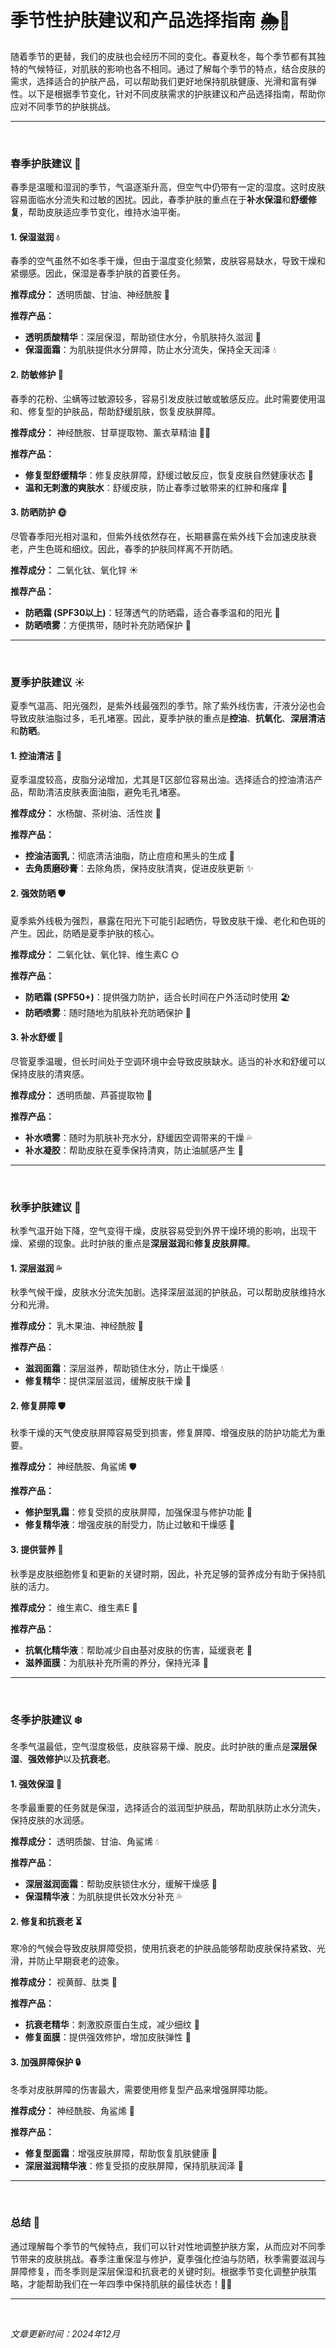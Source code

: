 # 季节性护肤建议和产品选择指南 🌦️💖

随着季节的更替，我们的皮肤也会经历不同的变化。春夏秋冬，每个季节都有其独特的气候特征，对肌肤的影响也各不相同。通过了解每个季节的特点，结合皮肤的需求，选择适合的护肤产品，可以帮助我们更好地保持肌肤健康、光滑和富有弹性。以下是根据季节变化，针对不同皮肤需求的护肤建议和产品选择指南，帮助你应对不同季节的护肤挑战。

---
<br>

### **春季护肤建议 🌸**

春季是温暖和湿润的季节，气温逐渐升高，但空气中仍带有一定的湿度。这时皮肤容易面临水分流失和过敏的困扰。因此，春季护肤的重点在于**补水保湿**和**舒缓修复**，帮助皮肤适应季节变化，维持水油平衡。

#### **1. 保湿滋润 💧**
春季的空气虽然不如冬季干燥，但由于温度变化频繁，皮肤容易缺水，导致干燥和紧绷感。因此，保湿是春季护肤的首要任务。

**推荐成分：** 透明质酸、甘油、神经酰胺 🌿

**推荐产品：**
- **透明质酸精华**：深层保湿，帮助锁住水分，令肌肤持久滋润 🌸
- **保湿面霜**：为肌肤提供水分屏障，防止水分流失，保持全天润泽 💧

#### **2. 防敏修护 🌱**
春季的花粉、尘螨等过敏源较多，容易引发皮肤过敏或敏感反应。此时需要使用温和、修复型的护肤品，帮助舒缓肌肤，恢复皮肤屏障。

**推荐成分：** 神经酰胺、甘草提取物、薰衣草精油 💆‍♀️

**推荐产品：**
- **修复型舒缓精华**：修复皮肤屏障，舒缓过敏反应，恢复皮肤自然健康状态 🌱
- **温和无刺激的爽肤水**：舒缓皮肤，防止春季过敏带来的红肿和瘙痒 🌸

#### **3. 防晒防护 🌞**
尽管春季阳光相对温和，但紫外线依然存在，长期暴露在紫外线下会加速皮肤衰老，产生色斑和细纹。因此，春季的护肤同样离不开防晒。

**推荐成分：** 二氧化钛、氧化锌 ☀️

**推荐产品：**
- **防晒霜 (SPF30以上)**：轻薄透气的防晒霜，适合春季温和的阳光 🧴
- **防晒喷雾**：方便携带，随时补充防晒保护 🌈

---
<br>

### **夏季护肤建议 ☀️**

夏季气温高、阳光强烈，是紫外线最强烈的季节。除了紫外线伤害，汗液分泌也会导致皮肤油脂过多，毛孔堵塞。因此，夏季护肤的重点是**控油**、**抗氧化**、**深层清洁**和**防晒**。

#### **1. 控油清洁 🧼**
夏季温度较高，皮脂分泌增加，尤其是T区部位容易出油。选择适合的控油清洁产品，帮助清洁皮肤表面油脂，避免毛孔堵塞。

**推荐成分：** 水杨酸、茶树油、活性炭 🍃

**推荐产品：**
- **控油洁面乳**：彻底清洁油脂，防止痘痘和黑头的生成 🧴
- **去角质磨砂膏**：去除角质，保持皮肤清爽，促进皮肤更新 ✨

#### **2. 强效防晒 🛡️**
夏季紫外线极为强烈，暴露在阳光下可能引起晒伤，导致皮肤干燥、老化和色斑的产生。因此，防晒是夏季护肤的核心。

**推荐成分：** 二氧化钛、氧化锌、维生素C 🌞

**推荐产品：**
- **防晒霜 (SPF50+)**：提供强力防护，适合长时间在户外活动时使用 🏖️
- **防晒喷雾**：随时随地为肌肤补充防晒保护 🌈

#### **3. 补水舒缓 🌊**
尽管夏季温暖，但长时间处于空调环境中会导致皮肤缺水。适当的补水和舒缓可以保持皮肤的清爽感。

**推荐成分：** 透明质酸、芦荟提取物 🍃

**推荐产品：**
- **补水喷雾**：随时为肌肤补充水分，舒缓因空调带来的干燥 💦
- **补水凝胶**：帮助皮肤在夏季保持清爽，防止油腻感产生 🌸

---
<br>

### **秋季护肤建议 🍂**

秋季气温开始下降，空气变得干燥，皮肤容易受到外界干燥环境的影响，出现干燥、紧绷的现象。此时护肤的重点是**深层滋润**和**修复皮肤屏障**。

#### **1. 深层滋润 💦**
秋季气候干燥，皮肤水分流失加剧。选择深层滋润的护肤品，可以帮助皮肤维持水分和光滑。

**推荐成分：** 乳木果油、神经酰胺 🧴

**推荐产品：**
- **滋润面霜**：深层滋养，帮助锁住水分，防止干燥感 💧
- **修复精华**：提供深层滋润，缓解皮肤干燥 💖

#### **2. 修复屏障 🛡️**
秋季干燥的天气使皮肤屏障容易受到损害，修复屏障、增强皮肤的防护功能尤为重要。

**推荐成分：** 神经酰胺、角鲨烯 🛡️

**推荐产品：**
- **修护型乳霜**：修复受损的皮肤屏障，加强保湿与修护功能 🍁
- **修复精华液**：增强皮肤的耐受力，防止过敏和干燥感 🌿

#### **3. 提供营养 🥑**
秋季是皮肤细胞修复和更新的关键时期，因此，补充足够的营养成分有助于保持肌肤的活力。

**推荐成分：** 维生素C、维生素E 🍊

**推荐产品：**
- **抗氧化精华液**：帮助减少自由基对皮肤的伤害，延缓衰老 🧴
- **滋养面膜**：为肌肤补充所需的养分，保持光泽 🌟

---
<br>

### **冬季护肤建议 ❄️**

冬季气温最低，空气湿度极低，皮肤容易干燥、脱皮。此时护肤的重点是**深层保湿**、**强效修护**以及**抗衰老**。

#### **1. 强效保湿 🧴**
冬季最重要的任务就是保湿，选择适合的滋润型护肤品，帮助肌肤防止水分流失，保持皮肤的水润感。

**推荐成分：** 透明质酸、甘油、角鲨烯 💧

**推荐产品：**
- **深层滋润面霜**：帮助皮肤锁住水分，缓解干燥感 🧴
- **保湿精华液**：为肌肤提供长效水分补充 💦

#### **2. 修复和抗衰老 ⏳**
寒冷的气候会导致皮肤屏障受损，使用抗衰老的护肤品能够帮助皮肤保持紧致、光滑，并防止早期衰老的迹象。

**推荐成分：** 视黄醇、肽类 🧬

**推荐产品：**
- **抗衰老精华**：刺激胶原蛋白生成，减少细纹 🧴
- **修复面膜**：提供强效修护，增加皮肤弹性 🌙

#### **3. 加强屏障保护 🔒**
冬季对皮肤屏障的伤害最大，需要使用修复型产品来增强屏障功能。

**推荐成分：** 神经酰胺、角鲨烯 🌙

**推荐产品：**
- **修复型面霜**：增强皮肤屏障，帮助恢复肌肤健康 🍂
- **深层滋润精华液**：修复受损的皮肤屏障，保持肌肤润泽 🌟

---
<br>

### **总结 🌟**

通过理解每个季节的气候特点，我们可以针对性地调整护肤方案，从而应对不同季节带来的皮肤挑战。春季注重保湿与修护，夏季强化控油与防晒，秋季需要滋润与屏障修复，而冬季则是深层保湿和抗衰老的关键时刻。根据季节变化调整护肤策略，才能帮助我们在一年四季中保持肌肤的最佳状态！💖🌸

---
<br>

*文章更新时间：2024年12月*
